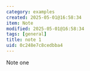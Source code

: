 ```yaml
---
category: examples
created: 2025-05-01@16:58:34
item: Note
modified: 2025-05-01@16:58:34
tags: [general]
title: note 1
uid: 0c248e7c8cedbba4
---
```


Note one